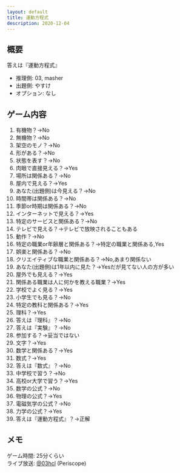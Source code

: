```yaml
---
layout: default
title: 運動方程式
description: 2020-12-04
---
```


## 概要

答えは『運動方程式』

- 推理側: 03, masher
- 出題側: やすけ
- オプション: なし

## ゲーム内容

1. 有機物？→No
2. 無機物？→No
3. 架空のモノ？→No
4. 形がある？→No
5. 状態を表す？→No
6. 肉眼で直接見える？→Yes
7. 場所は関係ある？→No
8. 屋内で見える？→Yes
9. あなた(出題側)は今見える？→No
10. 時間帯は関係ある？→No
11. 季節or時期は関係ある？→No
12. インターネットで見える？→Yes
13. 特定のサービスと関係ある？→No
14. テレビで見える？→テレビで放映されることもある
15. 動作？→No
16. 特定の職業or年齢層と関係ある？→特定の職業と関係ある,Yes
17. 娯楽と関係ある？→No
18. クリエイティブな職業と関係ある？→No,あまり関係ない
19. あなた(出題側)は1年以内に見た？→Yesだが見てない人の方が多い
20. 屋外でも見える？→Yes
21. 関係ある職業は人に何かを教える職業？→Yes
22. 学校でよく見る？→Yes
23. 小学生でも見る？→No
24. 特定の教科と関係ある？→Yes
25. 理科？→Yes
26. 答えは『理科』？→No
27. 答えは『実験』？→No
28. 参加する？→妥当ではない
29. 文字？→Yes
30. 数学と関係ある？→Yes
31. 数式？→Yes
32. 答えは『数式』？→No
33. 中学校で習う？→No
34. 高校or大学で習う？→Yes
35. 数学の公式？→No
36. 物理の公式？→Yes
37. 電磁気学の公式？→No
38. 力学の公式？→Yes
39. 答えは『運動方程式』？→正解

## メモ

ゲーム時間: 25分くらい  
ライブ放送: [@03hcl](https://www.periscope.tv/03hcl/1rmxPzdvQDYGN) (Periscope)
